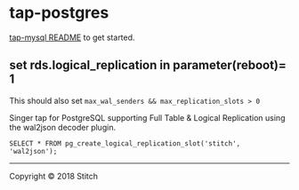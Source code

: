 # tap-postgres

[tap-mysql README](https://github.com/singer-io/tap-mysql#usage) to get started.

## set rds.logical_replication in parameter(reboot)= 1

This should also set `max_wal_senders && max_replication_slots > 0`

Singer tap for PostgreSQL supporting Full Table & Logical Replication
using the wal2json decoder plugin.

```
SELECT * FROM pg_create_logical_replication_slot('stitch', 'wal2json');
```

---

Copyright &copy; 2018 Stitch
